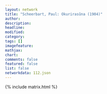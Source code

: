```yaml
---
layout: network
title: "Scheerbart, Paul: Okurirasûna (1904)"
author:
description:
headline:
modified:
category:
tags: []
imagefeature: 
mathjax: 
chart: 
comments: false
featured: false
list: false
networkdata: 112.json
---
```

{% include matrix.html %}
